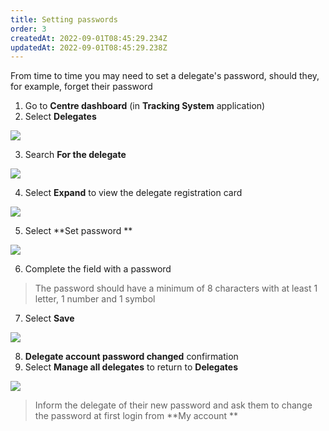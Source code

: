 ```yaml
---
title: Setting passwords
order: 3
createdAt: 2022-09-01T08:45:29.234Z
updatedAt: 2022-09-01T08:45:29.238Z
---
```

From time to time you may need to set a delegate's password, should they, for example, forget their password

1. Go to **Centre dashboard** (in **Tracking System** application) 
2. Select **Delegates**

![](/img/registering-delegates-1.png)

3. Search **For the delegate**

![](/img/cm-ca_delegate-filters.png)

4. Select **Expand** to view the delegate registration card

![](/img/cm-ca_expand-delegate-registration-card.png)

5. Select **Set password **

![](/img/ccm-ca_set-password_registration-card.png)

6. Complete the field with a password

> The password should have a minimum of 8 characters with at least 1 letter, 1 number and 1 symbol

7. Select **Save** 

![](/img/cm-ca_setting-new-password_save.png)

8. **Delegate account password changed** confirmation  
9. Select **Manage all delegates** to return to **Delegates** 

![](/img/cm-ca_delegate-password-changed-confirmation.png)

> Inform the delegate of their new password and ask them to change the password at first login from **My account **